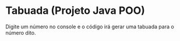 # Tabuada (Projeto Java POO)
Digite um número no console e o código irá gerar uma tabuada para o número dito.
